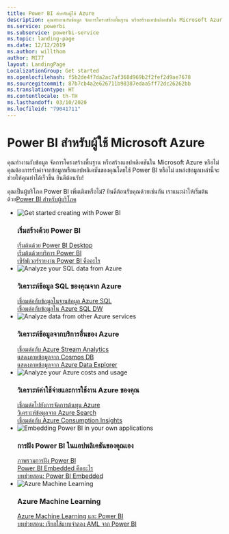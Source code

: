 ```yaml
---
title: Power BI สำหรับผู้ใช้ Azure
description: คุณทำงานกับข้อมูล จัดการโครงสร้างพื้นฐาน หรือสร้างแอปพลิเคชันใน Microsoft Azure หรือไม่
ms.service: powerbi
ms.subservice: powerbi-service
ms.topic: landing-page
ms.date: 12/12/2019
ms.author: willthom
author: MI77
layout: LandingPage
LocalizationGroup: Get started
ms.openlocfilehash: f5b2de4f7da2ac7af368d969b2f2fef2d9ae7678
ms.sourcegitcommit: 87b7cb4a2e626711b98387edaa5ff72dc26262bb
ms.translationtype: HT
ms.contentlocale: th-TH
ms.lasthandoff: 03/10/2020
ms.locfileid: "79041711"
---
```

# <a name="power-bi-for-microsoft-azure-users"></a>Power BI สำหรับผู้ใช้ Microsoft Azure 

คุณทำงานกับข้อมูล จัดการโครงสร้างพื้นฐาน หรือสร้างแอปพลิเคชันใน Microsoft Azure หรือไม่ คุณต้องการรับค่าจากข้อมูลหรือแอปพลิเคชันของคุณโดยใช้ Power BI หรือไม่ แหล่งข้อมูลเหล่านี้จะช่วยให้คุณทำได้เร็วขึ้น ยินดีต้อนรับ!

คุณเป็นผู้บริโภค Power BI เพิ่มเติมหรือไม่? ยินดีต้อนรับคุณด้วยเช่นกัน เราแนะนำให้เริ่มต้นด้วย[Power BI สำหรับผู้บริโภค](consumer/index.yml)

<ul class="panelContent cardsF"> 
            <li> 
                  <div class="cardSize"> 
                        <div class="cardPadding"> 
                              <div class="card"> 
                                    <div class="cardImageOuter">
                                          <div class="cardImage">
                                                <img alt="Get started creating with Power BI" src="media/power-bi-creator-landing/power-bi-designer-get-started.svg" data-linktype="relative-path">
                                          </div>
                                    </div>
                                    <div class="cardText"> 
                                          <h3>เริ่มสร้างด้วย Power BI</h3> 
                                          <p></p>
                                               <a href="desktop-what-is-desktop.md">เริ่มต้นด้วย Power BI Desktop</a><br/> 
                                               <a href="fundamentals/power-bi-overview.md">เริ่มต้นด้วยบริการ Power BI</a><br/> 
                                               <a href="report-server/get-started.md">เซิร์ฟเวอร์รายงาน Power BI คืออะไร</a>
                                    </div> 
                              </div> 
                        </div> 
                  </div> 
            </li>
            <li> 
                  <div class="cardSize"> 
                        <div class="cardPadding"> 
                              <div class="card"> 
                                    <div class="cardImageOuter">
                                          <div class="cardImage">
                                                <img alt="Analyze your SQL data from Azure" src="media/power-bi-creator-landing/power-bi-designer-transform-shape-data.svg" data-linktype="relative-path">
                                          </div>
                                    </div>
                                    <div class="cardText"> 
                                          <h3>วิเคราะห์ข้อมูล SQL ของคุณจาก Azure</h3> 
                                          <p></p>
                                                <a href="service-azure-sql-database-with-direct-connect.md">เชื่อมต่อกับข้อมูลในฐานข้อมูล Azure SQL</a><br/> 
                                                <a href="service-azure-sql-data-warehouse-with-direct-connect.md">เชื่อมต่อกับข้อมูลใน Azure SQL DW</a> 
                                    </div> 
                              </div> 
                        </div> 
                  </div> 
            </li>
            <li> 
                  <div class="cardSize"> 
                        <div class="cardPadding"> 
                              <div class="card"> 
                                    <div class="cardImageOuter">
                                          <div class="cardImage">
                                                <img alt="Analyze data from other Azure services" src="media/power-bi-creator-landing/power-bi-designer-connect-data.svg" data-linktype="relative-path">
                                          </div>
                                    </div>
                                    <div class="cardText"> 
                                          <h3>วิเคราะห์ข้อมูลจากบริการอื่นของ Azure</h3> 
                                          <p></p>
                                                <a href="https://docs.microsoft.com/azure/stream-analytics/stream-analytics-power-bi-dashboard">เชื่อมต่อกับ Azure Stream Analytics</a><br/> 
                                                <a href="https://docs.microsoft.com/azure/cosmos-db/powerbi-visualize">แสดงภาพข้อมูลจาก Cosmos DB</a><br/> 
                                                <a href="https://docs.microsoft.com/azure/data-explorer/visualize-power-bi">แสดงภาพข้อมูลจาก Azure Data Explorer</a>
                                    </div> 
                              </div> 
                        </div> 
                  </div> 
            </li>
            <li> 
                  <div class="cardSize"> 
                        <div class="cardPadding"> 
                              <div class="card"> 
                                    <div class="cardImageOuter">
                                          <div class="cardImage">
                                                <img alt="Analyze your Azure costs and usage" src="media/power-bi-creator-landing/power-bi-designer-licensing.svg" data-linktype="relative-path">
                                          </div>
                                    </div>
                                    <div class="cardText"> 
                                          <h3>วิเคราะห์ค่าใช้จ่ายและการใช้งาน Azure ของคุณ</h3> 
                                          <p></p>
                                                <a href="desktop-connect-azure-cost-management.md">เชื่อมต่อไปยังการจัดการต้นทุน Azure</a><br/> 
                                                <a href="service-connect-to-azure-search.md">วิเคราะห์ข้อมูลจาก Azure Search</a><br/> 
                                                <a href="desktop-connect-azure-consumption-insights.md">เชื่อมต่อกับ Azure Consumption Insights</a>
                                    </div> 
                              </div> 
                        </div> 
                  </div> 
            </li>
            <li> 
                  <div class="cardSize"> 
                        <div class="cardPadding"> 
                              <div class="card"> 
                                    <div class="cardImageOuter">
                                          <div class="cardImage">
                                                <img alt="Embedding Power BI in your own applications" src="media/power-bi-creator-landing/power-bi-designer-modeling-data-relationships.svg" data-linktype="relative-path">
                                          </div>
                                    </div>
                                    <div class="cardText"> 
                                          <h3>การฝัง Power BI ในแอปพลิเคชันของคุณเอง</h3> 
                                          <p></p>
                                                <a href="developer/embedding.md">ภาพรวมการฝัง Power BI</a><br/>
                                                <a href="developer/azure-pbie-what-is-power-bi-embedded.md">Power BI Embedded คืออะไร</a><br/> 
                                                <a href="developer/embed-sample-for-customers.md">บทช่วยสอน: Power BI Embedded </a> 
                                    </div> 
                              </div> 
                        </div> 
                  </div> 
            </li>
            <li> 
                  <div class="cardSize"> 
                        <div class="cardPadding"> 
                              <div class="card"> 
                                    <div class="cardImageOuter">
                                          <div class="cardImage">
                                                <img alt="Azure Machine Learning" src="media/power-bi-creator-landing/power-bi-designer-create-reports-visuals-dashboards.svg" data-linktype="relative-path">
                                          </div>
                                    </div>
                                    <div class="cardText"> 
                                          <h3>Azure Machine Learning</h3> 
                                          <p></p>
                                                <a href="service-machine-learning-integration.md">Azure Machine Learning และ Power BI</a><br/> 
                                                <a href="service-tutorial-invoke-machine-learning-model.md">บทช่วยสอน: เรียกใช้แบบจำลอง AML จาก Power BI</a><br/> 
                                    </div> 
                              </div> 
                        </div> 
                  </div> 
            </li>
</ul>



